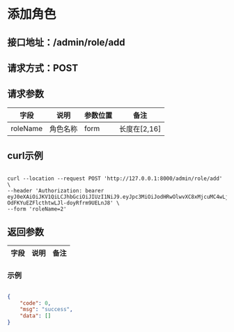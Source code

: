 # 添加角色

## 接口地址：/admin/role/add

## 请求方式：POST

## 请求参数

|  字段   | 说明  | 参数位置| 备注 |
|  ----  | ----  | ---- | ---- |
|  roleName | 角色名称  | form|长度在[2,16]|

## curl示例

```

curl --location --request POST 'http://127.0.0.1:8000/admin/role/add' \
--header 'Authorization: bearer eyJ0eXAiOiJKV1QiLCJhbGciOiJIUzI1NiJ9.eyJpc3MiOiJodHRwOlwvXC8xMjcuMC4wLjE6ODAwMFwvYWRtaW5cL2xvZ2luIiwiaWF0IjoxNjAyNjY1MDE5LCJleHAiOjE2MDUyNTcwMTksIm5iZiI6MTYwMjY2NTAxOSwianRpIjoiNmpVTFFvQlcyQm0wdWNZNCIsInN1YiI6MSwicHJ2IjoiZGY4ODNkYjk3YmQwNWVmOGZmODUwODJkNjg2YzQ1ZTgzMmU1OTNhOSIsIjAiOiJhZG1pbiJ9.nigVoxGMs-OdFKYuEZFlcthtwLJl-doyRfrm9UELnJ8' \
--form 'roleName=2'

```

## 返回参数

|  字段   | 说明  | 备注 |
|  ----  | ----  | ---- |


### 示例

```json

{
    "code": 0,
    "msg": "success",
    "data": []
}

```

